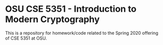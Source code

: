 # OSU CSE 5351 - Introduction to Modern Cryptography

This is a repository for homework/code related to the Spring 2020
offering of CSE 5351 at OSU.
